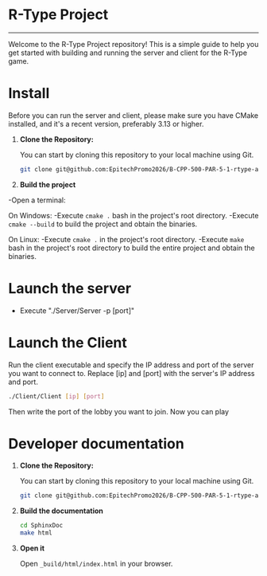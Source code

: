 # R-Type Project
___

Welcome to the R-Type Project repository! This is a simple guide to help you get started with building and running the server and client for the R-Type game.

# Install

Before you can run the server and client, please make sure you have CMake installed, and it's a recent version, preferably 3.13 or higher.

1. **Clone the Repository:**

   You can start by cloning this repository to your local machine using Git.

   ```bash
   git clone git@github.com:EpitechPromo2026/B-CPP-500-PAR-5-1-rtype-adam.bentaleb.git
   ```

2. **Build the project**

-Open a terminal:

On Windows:
   -Execute ```cmake .``` bash in the project's root directory.
   -Execute ```cmake --build``` to build the project and obtain the binaries.

On Linux:
  -Execute ```cmake .``` in the project's root directory.
  -Execute ```make``` bash in the project's root directory to build the entire project and obtain the binaries.

# Launch the server

- Execute "./Server/Server -p [port]"

# Launch the Client

Run the client executable and specify the IP address and port of the server you want to connect to. Replace [ip] and [port] with the server's IP address and port.
```bash
./Client/Client [ip] [port]
```
Then write the port of the lobby you want to join.
Now you can play

# Developer documentation

1. **Clone the Repository:**

   You can start by cloning this repository to your local machine using Git.

   ```bash
   git clone git@github.com:EpitechPromo2026/B-CPP-500-PAR-5-1-rtype-adam.bentaleb.git
   ```
2. **Build the documentation**

   ```bash
   cd SphinxDoc
   make html
   ```

3. **Open it**

   Open ```_build/html/index.html``` in your browser.
   
